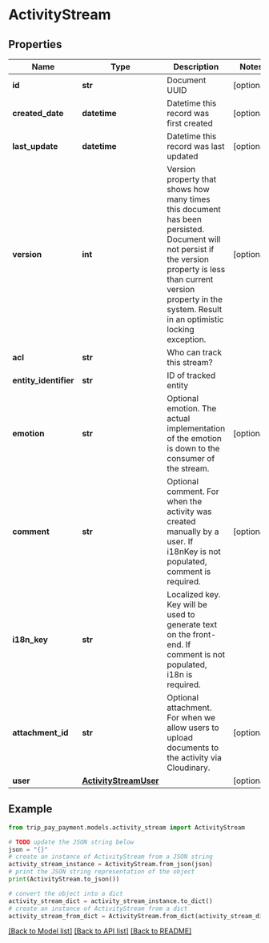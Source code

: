 # ActivityStream


## Properties

Name | Type | Description | Notes
------------ | ------------- | ------------- | -------------
**id** | **str** | Document UUID | [optional] 
**created_date** | **datetime** | Datetime this record was first created | [optional] 
**last_update** | **datetime** | Datetime this record was last updated | [optional] 
**version** | **int** | Version property that shows how many times this document has been persisted. Document will not persist if the version property is less than current version property in the system. Result in an optimistic locking exception. | [optional] 
**acl** | **str** | Who can track this stream? | 
**entity_identifier** | **str** | ID of tracked entity | 
**emotion** | **str** | Optional emotion. The actual implementation of the emotion is down to the consumer of the stream. | [optional] 
**comment** | **str** | Optional comment. For when the activity was created manually by a user. If i18nKey is not populated, comment is required. | [optional] 
**i18n_key** | **str** | Localized key. Key will be used to generate text on the front-end. If comment is not populated, i18n is required. | 
**attachment_id** | **str** | Optional attachment. For when we allow users to upload documents to the activity via Cloudinary. | [optional] 
**user** | [**ActivityStreamUser**](ActivityStreamUser.md) |  | [optional] 

## Example

```python
from trip_pay_payment.models.activity_stream import ActivityStream

# TODO update the JSON string below
json = "{}"
# create an instance of ActivityStream from a JSON string
activity_stream_instance = ActivityStream.from_json(json)
# print the JSON string representation of the object
print(ActivityStream.to_json())

# convert the object into a dict
activity_stream_dict = activity_stream_instance.to_dict()
# create an instance of ActivityStream from a dict
activity_stream_from_dict = ActivityStream.from_dict(activity_stream_dict)
```
[[Back to Model list]](../README.md#documentation-for-models) [[Back to API list]](../README.md#documentation-for-api-endpoints) [[Back to README]](../README.md)


